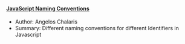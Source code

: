 #### [JavaScript Naming Conventions](https://www.30secondsofcode.org/articles/s/javascript-naming-conventions)
 - Author: Angelos Chalaris
 - Summary: Different naming conventions for different Identifiers in Javascript